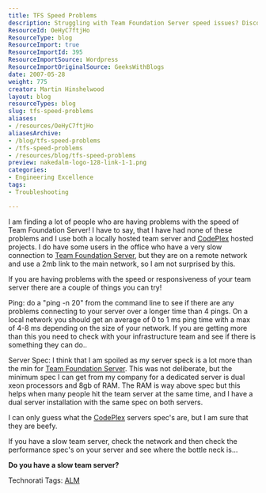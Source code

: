 ```yaml
---
title: TFS Speed Problems
description: Struggling with Team Foundation Server speed issues? Discover tips to diagnose and improve performance for a smoother development experience!
ResourceId: OeHyC7ftjHo
ResourceType: blog
ResourceImport: true
ResourceImportId: 395
ResourceImportSource: Wordpress
ResourceImportOriginalSource: GeeksWithBlogs
date: 2007-05-28
weight: 775
creator: Martin Hinshelwood
layout: blog
resourceTypes: blog
slug: tfs-speed-problems
aliases:
- /resources/OeHyC7ftjHo
aliasesArchive:
- /blog/tfs-speed-problems
- /tfs-speed-problems
- /resources/blog/tfs-speed-problems
preview: nakedalm-logo-128-link-1-1.png
categories:
- Engineering Excellence
tags:
- Troubleshooting

---
```

I am finding a lot of people who are having problems with the speed of Team Foundation Server! I have to say, that I have had none of these problems and I use both a locally hosted team server and [CodePlex](http://www.codeplex.com "CodePlex") hosted projects. I do have some users in the office who have a very slow connection to [Team Foundation Server](http://msdn2.microsoft.com/en-us/teamsystem/aa718934.aspx "Team Foundation Server"), but they are on a remote network and use a 2mb link to the main network, so I am not surprised by this.

If you are having problems with the speed or responsiveness of your team server there are a couple of things you can try!

Ping: do a "ping -n 20" from the command line to see if there are any problems connecting to your server over a longer time than 4 pings. On a local network you should get an average of 0 to 1 ms ping time with a max of 4-8 ms depending on the size of your network. If you are getting more than this you need to check with your infrastructure team and see if there is something they can do..

Server Spec: I think that I am spoiled as my server speck is a lot more than the min for [Team Foundation Server](http://msdn2.microsoft.com/en-us/teamsystem/aa718934.aspx "Team Foundation Server"). This was not deliberate, but the minimum spec I can get from my company for a dedicated server is dual xeon processors and 8gb of RAM. The RAM is way above spec but this helps when many people hit the team server at the same time, and I have a dual server installation with the same spec on both servers.

I can only guess what the [CodePlex](http://www.codeplex.com "CodePlex") servers spec's are, but I am sure that they are beefy.

If you have a slow team server, check the network and then check the performance spec's on your server and see where the bottle neck is...

**Do you have a slow team server?**

Technorati Tags: [ALM](http://technorati.com/tags/ALM)

